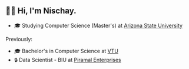 
## 👋🏻  Hi, I'm Nischay.

- 🎓 Studying Computer Science (Master's) at [Arizona State University](https://asu.edu)

Previously:
- 🎓 Bachelor's in Computer Science at [VTU](https://vtu.ac.in/)
- 🔒 Data Scientist - BIU at [Piramal Enterprises](https://www.piramalfinance.com/)
<br/>

